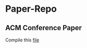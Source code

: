 # Paper-Repo
## ACM Conference Paper
Compile this [file](acm_sig_conf_proc_small/sample-acmsmall-submission.tex)


